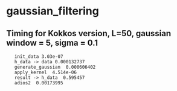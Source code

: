 # gaussian_filtering

## Timing for Kokkos version, L=50, gaussian window = 5, sigma = 0.1
       init_data 3.03e-07
       h_data -> data 0.000132737
       generate_gaussian  0.000606402
       apply_kernel  4.514e-06
       result -> h_data  0.595457
       adios2  0.00173995
